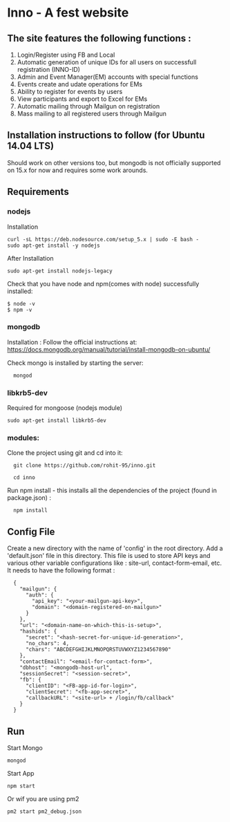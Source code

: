 # Inno - A fest website

## The site features the following functions :
  1. Login/Register using FB and Local
  2. Automatic generation of unique IDs for all users on successfull registration (INNO-ID)
  3. Admin and Event Manager(EM) accounts with special functions
  4. Events create and udate operations for EMs
  5. Ability to register for events by users
  6. View participants and export to Excel for EMs
  7. Automatic mailing through Mailgun on registration
  8. Mass mailing to all registered users through Mailgun

## Installation instructions to follow (for Ubuntu 14.04 LTS)
Should work on other versions too, but mongodb is not officially supported on 15.x for now and requires some work arounds.

## Requirements

### nodejs
  Installation
  
    curl -sL https://deb.nodesource.com/setup_5.x | sudo -E bash -
    sudo apt-get install -y nodejs
  
  After Installation
  
    sudo apt-get install nodejs-legacy
    
  Check that you have node and npm(comes with node) successfully installed:
    
    $ node -v
    $ npm -v
    
### mongodb
  Installation :
  Follow the official instructions at:
    https://docs.mongodb.org/manual/tutorial/install-mongodb-on-ubuntu/
    
  Check mongo is installed by starting the server:
      
      mongod
    
### libkrb5-dev
  Required for mongoose (nodejs module)
  
    sudo apt-get install libkrb5-dev
    
### modules:

  Clone the project using git and cd into it:
  
      git clone https://github.com/rohit-95/inno.git
    
      cd inno
    
  Run npm install - this installs all the dependencies of the project (found in package.json) :
    
      npm install
    
## Config File
  
  Create a new directory with the name of 'config' in the root directory. Add a 'default.json' file in this directory. This file is used to store API keys and various other variable configurations like : site-url, contact-form-email, etc.
  It needs to have the following format : 
  
      {
        "mailgun": {
          "auth": {
            "api_key": "<your-mailgun-api-key>",
            "domain": "<domain-registered-on-mailgun>"
          }
        },
        "url": "<domain-name-on-which-this-is-setup>",
        "hashids": {
          "secret": "<hash-secret-for-unique-id-generation>",
          "no_chars": 4,
          "chars": "ABCDEFGHIJKLMNOPQRSTUVWXYZ1234567890"
        },
        "contactEmail": "<email-for-contact-form>",
        "dbhost": "<mongodb-host-url",
        "sessionSecret": "<session-secret>",
        "fb": {
          "clientID": "<FB-app-id-for-login>",
          "clientSecret": "<fb-app-secret>",
          "callbackURL": "<site-url> + /login/fb/callback"
        }
      }
    
## Run

  Start Mongo
  
    mongod
  
  Start App
  
    npm start
    
  Or wif you are using pm2
    
    pm2 start pm2_debug.json

